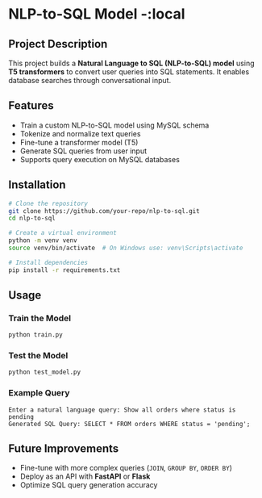 # NLP-to-SQL Model -:local

## Project Description
This project builds a **Natural Language to SQL (NLP-to-SQL) model** using **T5 transformers** to convert user queries into SQL statements. It enables database searches through conversational input.

## Features
- Train a custom NLP-to-SQL model using MySQL schema
- Tokenize and normalize text queries
- Fine-tune a transformer model (T5)
- Generate SQL queries from user input
- Supports query execution on MySQL databases

## Installation
```bash
# Clone the repository
git clone https://github.com/your-repo/nlp-to-sql.git
cd nlp-to-sql

# Create a virtual environment
python -m venv venv
source venv/bin/activate  # On Windows use: venv\Scripts\activate

# Install dependencies
pip install -r requirements.txt
```

## Usage
### Train the Model
```bash
python train.py
```

### Test the Model
```bash
python test_model.py
```

### Example Query
```
Enter a natural language query: Show all orders where status is pending
Generated SQL Query: SELECT * FROM orders WHERE status = 'pending';
```

## Future Improvements
- Fine-tune with more complex queries (`JOIN`, `GROUP BY`, `ORDER BY`)
- Deploy as an API with **FastAPI** or **Flask**
- Optimize SQL query generation accuracy
